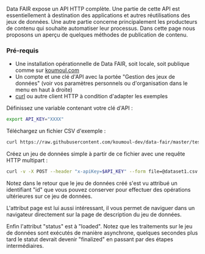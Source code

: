 Data FAIR expose un API HTTP complète. Une partie de cette API est essentiellement à destination des applications et autres réutilisations des jeux de données. Une autre partie concerne principalement les producteurs de contenu qui souhaite automatiser leur processus. Dans cette page nous proposons un aperçu de quelques méthodes de publication de contenu.

### Pré-requis

  - Une installation opérationnelle de Data FAIR, soit locale, soit publique comme sur [koumoul.com](https://koumoul.com/s/data-fair)
  - Un compte et une clé d'API avec la portée "Gestion des jeux de données" (voir vos paramètres personnels ou d'organisation dans le menu en haut à droite)
  - [curl](https://curl.haxx.se/) ou autre client HTTP à condition d'adapter les exemples

Définissez une variable contenant votre clé d'API :

```sh
export API_KEY="XXXX"
```



Téléchargez un fichier CSV d'exemple :

```sh
curl https://raw.githubusercontent.com/koumoul-dev/data-fair/master/test/resources/dataset1.csv -o dataset1.csv
```

Créez un jeu de données simple à partir de ce fichier avec une requête HTTP multipart :

```sh
curl -v -X POST --header "x-apiKey=$API_KEY" --form file=@dataset1.csv {{publicUrl}}/api/v1/datasets
```

Notez dans le retour que le jeu de données créé s'est vu attribué un identifiant "id" que vous pouvez conserver pour effectuer des opérations ultérieures sur ce jeu de données.

L'attribut page est lui aussi intéressant, il vous permet de naviguer dans un navigateur directement sur la page de description du jeu de données.

Enfin l'attribut "status" est à "loaded". Notez que les traitements sur le jeu de données sont exécutés de manière asynchrone, quelques secondes plus tard le statut devrait devenir "finalized" en passant par des étapes intermédiaires.
